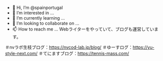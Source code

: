 - 👋 Hi, I’m @spainportugal
- 👀 I’m interested in ...
- 🌱 I’m currently learning ...
- 💞️ I’m looking to collaborate on ...
- 📫 How to reach me ...
Webライターをやっていて、ブログも運営しています。

＃nvラボ生枝ブログ：https://nvcod-lab.jp/blog/
＃ゆーすログ：https://yu-style-next.com/
＃てにますブログ：https://tennis-mass.com/

<!---
spainportugal/spainportugal is a ✨ special ✨ repository because its `README.md` (this file) appears on your GitHub profile.
You can click the Preview link to take a look at your changes.
--->
